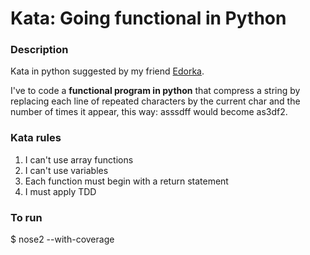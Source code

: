 # Kata: Going functional in Python

### Description
Kata in python suggested by my friend [Edorka](https://github.com/Edorka).

I've to code a **functional program in python** that compress a string by replacing each line
of repeated characters by the current char and the number of times it appear, this way: asssdff
would become as3df2.

### Kata rules
1. I can't use array functions
1. I can't use variables
1. Each function must begin with a return statement
1. I must apply TDD

### To run
$ nose2 --with-coverage
